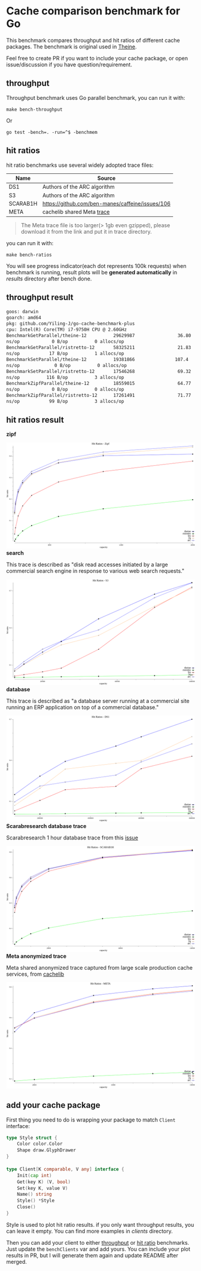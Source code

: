
# Cache comparison benchmark for Go

This benchmark compares throughput and hit ratios of different cache packages. The benchmark is original used in [Theine](https://github.com/Yiling-J/theine-go).

Feel free to create PR if you want to include your cache package, or open issue/discussion if you have question/requirement.


## throughput

Throughput benchmark uses Go parallel benchmark, you can run it with:
```
make bench-throughput
```

Or

```
go test -bench=. -run=^$ -benchmem
```


## hit ratios

hit ratio benchmarks use several widely adopted trace files:

| Name     | Source                                           |
|----------|--------------------------------------------------|
| DS1      | Authors of the ARC algorithm                     |
| S3       | Authors of the ARC algorithm                     |
| SCARAB1H | https://github.com/ben-manes/caffeine/issues/106 |
| META     | cachelib shared Meta [trace](https://cachelib.org/docs/Cache_Library_User_Guides/Cachebench_FB_HW_eval/#running-cachebench-with-the-trace-workload)                       |

> The Meta trace file is too larger(> 1gb even gzipped), please download it from the link and put it in trace directory.

you can run it with:

```
make bench-ratios
```

You will see progress indicator(each dot represents 100k requests) when benchmark is running, result plots will be **generated automatically** in *results* directory after bench done.

## throughput result
```
goos: darwin
goarch: amd64
pkg: github.com/Yiling-J/go-cache-benchmark-plus
cpu: Intel(R) Core(TM) i7-9750H CPU @ 2.60GHz
BenchmarkGetParallel/theine-12          29629987                36.80 ns/op            0 B/op          0 allocs/op
BenchmarkGetParallel/ristretto-12       58325211                21.83 ns/op           17 B/op          1 allocs/op
BenchmarkSetParallel/theine-12          19381866               107.4 ns/op             0 B/op          0 allocs/op
BenchmarkSetParallel/ristretto-12       17546268                69.32 ns/op          116 B/op          3 allocs/op
BenchmarkZipfParallel/theine-12         18559015                64.77 ns/op            0 B/op          0 allocs/op
BenchmarkZipfParallel/ristretto-12      17261491                71.77 ns/op           99 B/op          3 allocs/op
```

## hit ratios result

**zipf**

![hit ratios](results/zipf.png)
**search**

This trace is described as "disk read accesses initiated by a large commercial search engine in response to various web search requests."

![hit ratios](results/s3.png)
**database**

This trace is described as "a database server running at a commercial site running an ERP application on top of a commercial database."

![hit ratios](results/ds1.png)
**Scarabresearch database trace**

Scarabresearch 1 hour database trace from this [issue](https://github.com/ben-manes/caffeine/issues/106)

![hit ratios](results/scarab1h.png)
**Meta anonymized trace**

Meta shared anonymized trace captured from large scale production cache services, from [cachelib](https://cachelib.org/docs/Cache_Library_User_Guides/Cachebench_FB_HW_eval/#running-cachebench-with-the-trace-workload)

![hit ratios](results/meta.png)

## add your cache package
First thing you need to do is wrapping your package to match `Client` interface:
```Go
type Style struct {
	Color color.Color
	Shape draw.GlyphDrawer
}

type Client[K comparable, V any] interface {
	Init(cap int)
	Get(key K) (V, bool)
	Set(key K, value V)
	Name() string
	Style() *Style
	Close()
}
```
Style is used to plot hit ratio results. if you only want throughput results, you can leave it empty. You can find more examples in *clients* directory.

Then you can add your client to either [throughput](https://github.com/Yiling-J/go-cache-benchmark-plus/blob/main/benchmark_test.go) or [hit ratio](https://github.com/Yiling-J/go-cache-benchmark-plus/blob/main/hr/main.go) benchmarks. Just update the `benchClients` var and add yours. You can include your plot results in PR, but I will generate them again and update README after merged.


